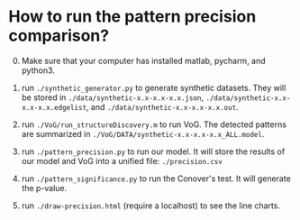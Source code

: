 # How to run the pattern precision comparison?

0. Make sure that your computer has installed matlab, pycharm, and python3.

1. run `./synthetic_generator.py` to generate synthetic datasets. They will be stored in `./data/synthetic-x.x-x.x-x.x.json`, `./data/synthetic-x.x-x.x-x.x.edgelist`, and `./data/synthetic-x.x-x.x-x.x.out`.

2. run `./VoG/run_structureDiscovery.m` to run VoG. The detected patterns are summarized in `./VoG/DATA/synthetic-x.x-x.x-x.x_ALL.model`.

3. run `./pattern_precision.py` to run our model. It will store the results of our model and VoG into a unified file: `./precision.csv`

4. run `./pattern_significance.py` to run the Conover's test. It will generate the p-value.

5. run `./draw-precision.html` (require a localhost) to see the line charts.
